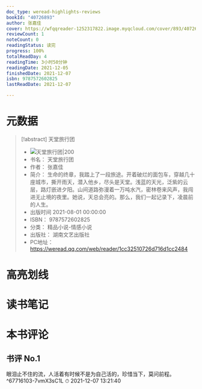 ```yaml
---
doc_type: weread-highlights-reviews
bookId: "40726893"
author: 张嘉佳
cover: https://wfqqreader-1252317822.image.myqcloud.com/cover/893/40726893/t7_40726893.jpg
reviewCount: 1
noteCount: 0
readingStatus: 读完
progress: 100%
totalReadDay: 4
readingTime: 3小时50分钟
readingDate: 2021-12-05
finishedDate: 2021-12-07
isbn: 9787572602825
lastReadDate: 2021-12-07

---
```

# 元数据
> [!abstract] 天堂旅行团
> - ![ 天堂旅行团|200](https://wfqqreader-1252317822.image.myqcloud.com/cover/893/40726893/t7_40726893.jpg)
> - 书名： 天堂旅行团
> - 作者： 张嘉佳
> - 简介： 生命的终章，我踏上了一段旅途。开着破烂的面包车，穿越几十座城市，撕开雨天，潜入他乡，尽头是天堂。浅蓝的天光，泛紫的云层，路灯嵌进夕阳。山间道路弥漫着一万吨水汽，密林卷来风声，我闯进无止境的夜里。她说，天总会亮的。那么，我们一起记录下，凌晨前的人生。
> - 出版时间 2021-08-01 00:00:00
> - ISBN： 9787572602825
> - 分类： 精品小说-情感小说
> - 出版社： 湖南文艺出版社
> - PC地址：https://weread.qq.com/web/reader/1cc32510726d716d1cc2484

# 高亮划线

# 读书笔记

# 本书评论

## 书评 No.1 
眼泪止不住的流，人活着有时候不是为自己活的，珍惜当下，莫问前程。 ^67716103-7vmX3sC1L
⏱ 2021-12-07 13:21:40
